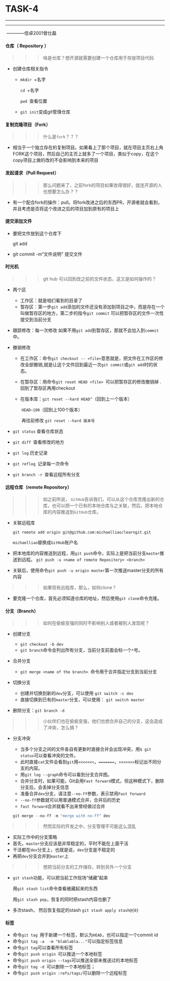 # TASK-4

****

***

​																									————信卓2001曾仕磊

#### 仓库（ **Repository** ）

> > > 啥是仓库？想开源就需要创建一个仓库用于存放项目代码

* 创建仓库相关指令
  * `mkdir `+名字

    `cd `+名字

    `pwd `查看位置

  * `git init`变成git管理仓库     

####  **复制克隆项目（Fork）** 

> > >  什么是`fork`？？？

* 相当于一个独立存在的复制项目。如果看上了那个项目，就在项目主页右上角FORK这个项目，然后自己的主页上就多了一个项目，类似于copy，在这个copy项目上做的改的不会影响到本来的项目

####  **发起请求（Pull Request）** 

> > >  那么问题来了，之前fork的项目如果改得很好，就连开源的人也想要怎么办？？

* 有一个配合fork的操作：pull。将fork改进之后的东西PR，开源者就会看到，并且考虑是否将这个改进之后的项目加到原有的项目上

#### 提交添加文件

> > >

* 要把文件放到这个仓库下

  git add

* git commit -m“文件说明”   提交文件

#### 时光机

> > > git hub 可以回到改之前的文件状态，这又是如何操作的？

* 两个区

  * 工作区：就是咱们看到的目录了
  * 暂存区：第一步`git add`添加的文件还没有添加到项目之中，而是存在一个叫做暂存区的地方，第二步的指令`git commit` 可以把暂存区的文件一次性提交到当前分支

* 跟踪修改：每一次修改 如果不用`git add`到暂存区，那就不会加入到`commit`中。 

* 撤销修改

  * 在工作区：命令`git checkout -- <file>`意思就是，把文件在工作区的修改全部撤销,就是让这个文件回到最近一次`git commit`或`git add`时的状态。

  *  在暂存区：用命令`git reset HEAD <file> `可以把暂存区的修改撤销掉 .回到了暂存区再用checkout

  * 在版本库：`git reset --hard HEAD^`（回到上一个版本）

    ​					`HEAD~100`（回到上100个版本）

    ​					再往前修改 `git reset --hard 版本号` 

* `git status` 查看仓库状态

* `git diff `查看修改的地方

* `git log` 历史记录

* `git reflog `记录每一次命令

*  `git branch -r `查看远程所有分支 

#### 远程仓库（remote Repository）

> > > 如之前所说， `GitHub`告诉我们，可以从这个仓库克隆出新的仓库，也可以把一个已有的本地仓库与之关联，然后，把本地仓库的内容推送到`GitHub`仓库。 

* 关联远程库 

  ````
  git remote add origin git@github.com:michaelliao/learngit.git
  ````

   `michaelliao`替换成`GitHub`账户名 

*  把本地库的内容推送到远程，用`git push`命令，实际上是把当前分支`master`推送到远程。 `git push -u <name of remote Repository> <branch>`
* 关联后，使用命令`git push -u origin master`第一次推送master分支的所有内容

> > >如果现有远程库，那么，如何clone？

*  要克隆一个仓库，首先必须知道仓库的地址，然后使用`git clone`命令克隆。 

#### 分支（Branch）

> > >  如何在偷偷变强的同时不影响别人或者被别人发现呢？

* 创建分支
  * `git checkout -b dev`
  *  `git branch`命令会列出所有分支，当前分支前面会标一个`*`号。 

* 合并分支
  *  `git merge <name of the branch> `命令用于合并指定分支到当前分支 

* 切换分支
  *  创建并切换到新的`dev`分支，可以使用 `git switch -c dev`
  *  直接切换到已有的`master`分支，可以使用： `git switch master`

*  删除分支：`git branch -d ` 

> > > 小伙伴们也在偷偷变强，他们也想合并自己的分支，这会造成了冲突，怎么搞？

* 分支冲突
  *   当多个分支之间的文件各自有更新时直接合并会出现冲突，用`$ git status`可以查看冲突的文件。
  * 此时直接`cat`文件会看到`git`用`<<<<<<<`，`=======`，`>>>>>>>`标记出不同分支的内容。 
  *  用`git log --graph`命令可以看到分支合并图。 
  *  合并分支时，如果可能，Git会用`Fast forward`模式，但这种模式下，删除分支后，会丢掉分支信息 
  *  准备合并`dev`分支，请注意`--no-ff`参数，表示禁用`Fast forward` 
  *  `--no-ff`参数就可以用普通模式合并，合并后的历史
  * `fast forward`合并就看不出来曾经做过合并 

  ````c
  git merge --no-ff -m "merge with no-ff" dev
  ````

> > >  然而实际的开发之中，分支管理不可能这么混乱

*  实际工作中的分支策略
  *  首先，`master`分支应该是非常稳定的，平时不能在上面干活 
  *  干活都在`dev`分支上，也就是说，`dev`分支是不稳定的 
  *  再把`dev`分支合并到`master`上 

> > > 想把当前分支的工作储存，转到另外一个分支

*  `git stash`功能，可以把当前工作现场“储藏”起来 

   用`git stash list`命令查看被藏起来的东西

   用`git stash pop`，恢复的同时把stash内容也删了 

* 多次stash， 然后恢复指定的stash  `git stash apply stash@{0}`

#### 标签

*  命令`git tag `用于新建一个标签，默认为`HEAD`，也可以指定一个commit id 
*  命令`git tag -a  -m "blablabla..."`可以指定标签信息 
*  命令`git tag`可以查看所有标签 
*  命令`git push origin `可以推送一个本地标签 
*  命令`git push origin --tags`可以推送全部未推送过的本地标签 
* 命令`git tag -d `可以删除一个本地标签；
*  命令`git push origin :refs/tags/`可以删除一个远程标签 

